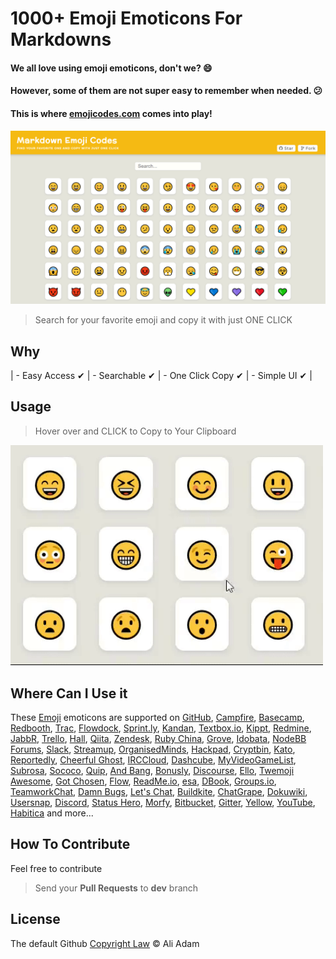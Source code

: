 
# 1000+ Emoji Emoticons For Markdowns

#### We all love using emoji emoticons, don't we? :smile:
#### However, some of them are not super easy to remember when needed.  :confused:
#### This is where   [emojicodes.com]() comes into play!

<a  href="#"><img  width="728"  src="/src/img/emojicodes.png"  alt="Demo"></a>

> Search for your favorite emoji and copy it with just ONE CLICK
  

## Why

| - Easy Access ✔ | - Searchable ✔ | - One Click Copy ✔ | - Simple UI ✔ | 


  
## Usage

>Hover over and CLICK to Copy to Your Clipboard

<img  width="500"  src="/src/img/usage.gif"  alt="Usage Demo">




## Where Can I Use it

These [Emoji]() emoticons are supported on  [GitHub](http://github.com/),  [Campfire](http://campfirenow.com/), [Basecamp](http://basecamp.com/), [Redbooth](https://redbooth.com/), [Trac](http://trac-hacks.org/wiki/TracEmojiPlugin), [Flowdock](https://www.flowdock.com/), [Sprint.ly](https://sprint.ly/), [Kandan](http://kandanapp.com/), [Textbox.io](http://textbox.io/), [Kippt](http://kippt.com/), [Redmine](https://github.com/tmy/redmine_gemoji), [JabbR](http://about.jabbr.net/), [Trello](https://trello.com/), [Hall](https://hall.com/), [Qiita](http://qiita.com/), [Zendesk](http://www.zendesk.com/), [Ruby China](http://ruby-china.org/), [Grove](https://grove.io/), [Idobata](https://idobata.io/), [NodeBB Forums](https://nodebb.org/), [Slack](https://slack.com/), [Streamup](https://streamup.com/), [OrganisedMinds](http://organisedminds.com/), [Hackpad](https://hackpad.com/), [Cryptbin](https://cryptbin.com/), [Kato](https://kato.im/), [Reportedly](http://reportedly.co/), [Cheerful Ghost](http://cheerfulghost.com/), [IRCCloud](https://www.irccloud.com/), [Dashcube](https://dashcube.com/), [MyVideoGameList](http://myvideogamelist.com/), [Subrosa](https://subrosa.io/), [Sococo](https://www.sococo.com/), [Quip](https://quip.com/), [And Bang](https://andbang.com/), [Bonusly](https://bonus.ly/), [Discourse](https://discourse.org/), [Ello](https://ello.co/), [Twemoji Awesome](http://ellekasai.github.io/twemoji-awesome/), [Got Chosen](http://gotchosen.com/), [Flow](https://www.getflow.com/), [ReadMe.io](https://readme.io/), [esa](https://esa.io/), [DBook](https://www.dbook.org/), [Groups.io](https://groups.io/), [TeamworkChat](https://www.teamwork.com/chat), [Damn Bugs](https://www.bugtrack.in/), [Let's Chat](https://sdelements.github.io/lets-chat), [Buildkite](https://buildkite.com/), [ChatGrape](https://chatgrape.com/), [Dokuwiki](https://github.com/squarefractal/githubemoji-dokuwiki), [Usersnap](https://usersnap.com/), [Discord](https://discordapp.com/), [Status Hero](https://statushero.com/), [Morfy](http://morfy.org/), [Bitbucket](https://bitbucket.org/), [Gitter](https://gitter.im/), [Yellow](http://datenstrom.se/yellow/), [YouTube](https://youtube.com/), [Habitica](https://habitica.com/) and more...


## How To Contribute

Feel free to contribute 

> Send your **Pull Requests** to **dev** branch 



## License

The default Github [Copyright Law](https://docs.github.com/en/free-pro-team@latest/github/creating-cloning-and-archiving-repositories/licensing-a-repository)  © Ali Adam
